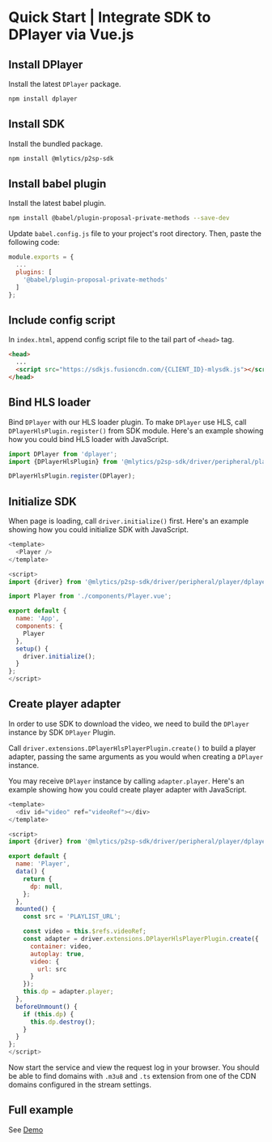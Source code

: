 # Quick Start | Integrate SDK to DPlayer via Vue.js

## Install DPlayer

Install the latest `DPlayer` package.

```bash
npm install dplayer
```

## Install SDK

Install the bundled package.

```bash
npm install @mlytics/p2sp-sdk
```

## Install babel plugin

Install the latest babel plugin.

```bash
npm install @babel/plugin-proposal-private-methods --save-dev
```

Update `babel.config.js` file to your project's root directory. Then, paste the following code:

```javascript
module.exports = {
  ...
  plugins: [
    '@babel/plugin-proposal-private-methods'
  ]
};
```

## Include config script

In `index.html`, append config script file to the tail part of `<head>` tag.

```html
<head>
  ...
  <script src="https://sdkjs.fusioncdn.com/{CLIENT_ID}-mlysdk.js"></script>
</head>
```

## Bind HLS loader

Bind `DPlayer` with our HLS loader plugin. To make `DPlayer` use HLS, call `DPlayerHlsPlugin.register()` from SDK module. Here's an example showing how you could bind HLS loader with JavaScript.

```javascript
import DPlayer from 'dplayer';
import {DPlayerHlsPlugin} from '@mlytics/p2sp-sdk/driver/peripheral/player/dplayer/streaming/hls/bundle';

DPlayerHlsPlugin.register(DPlayer);
```

## Initialize SDK

When page is loading, call `driver.initialize()` first. Here's an example showing how you could initialize SDK with JavaScript.

```javascript
<template>
  <Player />
</template>

<script>
import {driver} from '@mlytics/p2sp-sdk/driver/peripheral/player/dplayer/streaming/hls/bundle';

import Player from './components/Player.vue';

export default {
  name: 'App',
  components: {
    Player
  },
  setup() {
    driver.initialize();
  }
};
</script>
```

## Create player adapter

In order to use SDK to download the video, we need to build the `DPlayer` instance by SDK `DPlayer` Plugin.

Call `driver.extensions.DPlayerHlsPlayerPlugin.create()` to build a player adapter, passing the same arguments as you would when creating a `DPlayer` instance.

You may receive `DPlayer` instance by calling `adapter.player`. Here's an example showing how you could create player adapter with JavaScript.

```javascript
<template>
  <div id="video" ref="videoRef"></div>
</template>

<script>
import {driver} from '@mlytics/p2sp-sdk/driver/peripheral/player/dplayer/streaming/hls/bundle';

export default {
  name: 'Player',
  data() {
    return {
      dp: null,
    };
  },
  mounted() {
    const src = 'PLAYLIST_URL';

    const video = this.$refs.videoRef;
    const adapter = driver.extensions.DPlayerHlsPlayerPlugin.create({
      container: video,
      autoplay: true,
      video: {
        url: src
      }
    });
    this.dp = adapter.player;
  },
  beforeUnmount() {
    if (this.dp) {
      this.dp.destroy();
    }
  }
};
</script>
```

Now start the service and view the request log in your browser. You should be able to find domains with `.m3u8` and `.ts` extension from one of the CDN domains configured in the stream settings.

## Full example

See [Demo](https://github.com/mlytics/mly-stream-sdk-guide/tree/main/Web%20SDK/Player%20Integrations/DPlayer/Vue.js)
